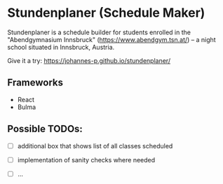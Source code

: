 # Stundenplaner (Schedule Maker)

Stundenplaner is a schedule builder for students enrolled in the "Abendgymnasium Innsbruck"  (https://www.abendgym.tsn.at/) – a night school situated in Innsbruck, Austria.

Give it a try: https://johannes-p.github.io/stundenplaner/

## Frameworks
- React
- Bulma

## Possible TODOs:
- [ ] additional box that shows list of all classes scheduled
- [ ] implementation of sanity checks where needed
- [ ] ...

